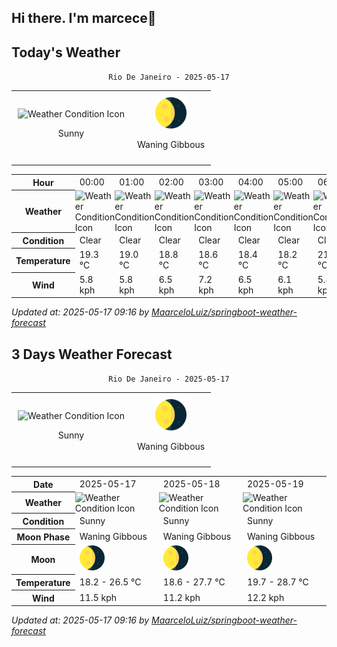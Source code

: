 ## Hi there. I'm marcece👋

<!--
**marcece/marcece** is a ✨ _special_ ✨ repository because its `README.md` (this file) appears on your GitHub profile.

Here are some ideas to get you started:

- 🔭 I’m currently working on ...
- 🌱 I’m currently learning ...
- 👯 I’m looking to collaborate on ...
- 🤔 I’m looking for help with ...
- 💬 Ask me about ...
- 📫 How to reach me: ...
- 😄 Pronouns: ...
- ⚡ Fun fact: ...
-->


<!-- HOURLY-START -->
## Today's Weather

<div align="center">

`Rio De Janeiro - 2025-05-17`

<table style="border-collapse: collapse; width: auto; margin: auto;">
<tr>
<td align="center" style="border: none; padding: 10px;">
<img src="https://cdn.weatherapi.com/weather/64x64/day/113.png" alt="Weather Condition Icon" style="width:50px; height:50px;"/>

Sunny

</td>
<td align="center" style="border: none; padding: 10px;">
<img src="https://raw.githubusercontent.com/MaarceloLuiz/springboot-weather-forecast/main/assets/img/Waning Gibbous.png" alt="Moon Phase Icon" style="width:50px; height:50px;"/>

Waning Gibbous

</td>
</tr>
</table>
</div>

<table>
<tr><th>Hour</th>
<td>00:00</td><td>01:00</td><td>02:00</td><td>03:00</td><td>04:00</td><td>05:00</td><td>06:00</td><td>07:00</td><td>08:00</td><td>09:00</td><td>10:00</td><td>11:00</td><td>12:00</td><td>13:00</td><td>14:00</td><td>15:00</td><td>16:00</td><td>17:00</td><td>18:00</td><td>19:00</td><td>20:00</td><td>21:00</td><td>22:00</td><td>23:00</td></tr><tr><th>Weather</th>
<td style="padding: 0;"><img src="https://cdn.weatherapi.com/weather/64x64/night/113.png" alt="Weather Condition Icon" style="width:50px; height:50px;"/></td><td style="padding: 0;"><img src="https://cdn.weatherapi.com/weather/64x64/night/113.png" alt="Weather Condition Icon" style="width:50px; height:50px;"/></td><td style="padding: 0;"><img src="https://cdn.weatherapi.com/weather/64x64/night/113.png" alt="Weather Condition Icon" style="width:50px; height:50px;"/></td><td style="padding: 0;"><img src="https://cdn.weatherapi.com/weather/64x64/night/113.png" alt="Weather Condition Icon" style="width:50px; height:50px;"/></td><td style="padding: 0;"><img src="https://cdn.weatherapi.com/weather/64x64/night/113.png" alt="Weather Condition Icon" style="width:50px; height:50px;"/></td><td style="padding: 0;"><img src="https://cdn.weatherapi.com/weather/64x64/night/113.png" alt="Weather Condition Icon" style="width:50px; height:50px;"/></td><td style="padding: 0;"><img src="https://cdn.weatherapi.com/weather/64x64/night/113.png" alt="Weather Condition Icon" style="width:50px; height:50px;"/></td><td style="padding: 0;"><img src="https://cdn.weatherapi.com/weather/64x64/day/113.png" alt="Weather Condition Icon" style="width:50px; height:50px;"/></td><td style="padding: 0;"><img src="https://cdn.weatherapi.com/weather/64x64/day/113.png" alt="Weather Condition Icon" style="width:50px; height:50px;"/></td><td style="padding: 0;"><img src="https://cdn.weatherapi.com/weather/64x64/day/113.png" alt="Weather Condition Icon" style="width:50px; height:50px;"/></td><td style="padding: 0;"><img src="https://cdn.weatherapi.com/weather/64x64/day/113.png" alt="Weather Condition Icon" style="width:50px; height:50px;"/></td><td style="padding: 0;"><img src="https://cdn.weatherapi.com/weather/64x64/day/113.png" alt="Weather Condition Icon" style="width:50px; height:50px;"/></td><td style="padding: 0;"><img src="https://cdn.weatherapi.com/weather/64x64/day/113.png" alt="Weather Condition Icon" style="width:50px; height:50px;"/></td><td style="padding: 0;"><img src="https://cdn.weatherapi.com/weather/64x64/day/113.png" alt="Weather Condition Icon" style="width:50px; height:50px;"/></td><td style="padding: 0;"><img src="https://cdn.weatherapi.com/weather/64x64/day/113.png" alt="Weather Condition Icon" style="width:50px; height:50px;"/></td><td style="padding: 0;"><img src="https://cdn.weatherapi.com/weather/64x64/day/113.png" alt="Weather Condition Icon" style="width:50px; height:50px;"/></td><td style="padding: 0;"><img src="https://cdn.weatherapi.com/weather/64x64/day/113.png" alt="Weather Condition Icon" style="width:50px; height:50px;"/></td><td style="padding: 0;"><img src="https://cdn.weatherapi.com/weather/64x64/day/113.png" alt="Weather Condition Icon" style="width:50px; height:50px;"/></td><td style="padding: 0;"><img src="https://cdn.weatherapi.com/weather/64x64/night/113.png" alt="Weather Condition Icon" style="width:50px; height:50px;"/></td><td style="padding: 0;"><img src="https://cdn.weatherapi.com/weather/64x64/night/113.png" alt="Weather Condition Icon" style="width:50px; height:50px;"/></td><td style="padding: 0;"><img src="https://cdn.weatherapi.com/weather/64x64/night/113.png" alt="Weather Condition Icon" style="width:50px; height:50px;"/></td><td style="padding: 0;"><img src="https://cdn.weatherapi.com/weather/64x64/night/113.png" alt="Weather Condition Icon" style="width:50px; height:50px;"/></td><td style="padding: 0;"><img src="https://cdn.weatherapi.com/weather/64x64/night/113.png" alt="Weather Condition Icon" style="width:50px; height:50px;"/></td><td style="padding: 0;"><img src="https://cdn.weatherapi.com/weather/64x64/night/113.png" alt="Weather Condition Icon" style="width:50px; height:50px;"/></td></tr><tr><th>Condition</th>
<td>Clear </td><td>Clear </td><td>Clear </td><td>Clear </td><td>Clear </td><td>Clear </td><td>Clear </td><td>Sunny</td><td>Sunny</td><td>Sunny</td><td>Sunny</td><td>Sunny</td><td>Sunny</td><td>Sunny</td><td>Sunny</td><td>Sunny</td><td>Sunny</td><td>Sunny</td><td>Clear </td><td>Clear </td><td>Clear </td><td>Clear </td><td>Clear </td><td>Clear </td></tr><tr><th>Temperature</th>
<td>19.3 °C</td><td>19.0 °C</td><td>18.8 °C</td><td>18.6 °C</td><td>18.4 °C</td><td>18.2 °C</td><td>21.3 °C</td><td>20.3 °C</td><td>22.3 °C</td><td>24.1 °C</td><td>25.5 °C</td><td>26.3 °C</td><td>26.5 °C</td><td>26.4 °C</td><td>25.9 °C</td><td>25.0 °C</td><td>23.1 °C</td><td>22.3 °C</td><td>22.2 °C</td><td>21.8 °C</td><td>21.4 °C</td><td>20.9 °C</td><td>20.5 °C</td><td>20.1 °C</td></tr><tr><th>Wind</th>
<td>5.8 kph</td><td>5.8 kph</td><td>6.5 kph</td><td>7.2 kph</td><td>6.5 kph</td><td>6.1 kph</td><td>5.8 kph</td><td>6.1 kph</td><td>5.8 kph</td><td>3.2 kph</td><td>2.9 kph</td><td>5.4 kph</td><td>8.3 kph</td><td>10.8 kph</td><td>11.5 kph</td><td>10.4 kph</td><td>9.4 kph</td><td>8.6 kph</td><td>9.7 kph</td><td>9.4 kph</td><td>8.6 kph</td><td>6.5 kph</td><td>6.1 kph</td><td>9.0 kph</td></tr></table>

*Updated at: 2025-05-17 09:16 by [MaarceloLuiz/springboot-weather-forecast](https://github.com/MaarceloLuiz/springboot-weather-forecast)*


<!-- HOURLY-END -->

<!-- MULTI-DAY-START -->
## 3 Days Weather Forecast

<div align="center">

`Rio De Janeiro - 2025-05-17`

<table style="border-collapse: collapse; width: auto; margin: auto;">
<tr>
<td align="center" style="border: none; padding: 10px;">
<img src="https://cdn.weatherapi.com/weather/64x64/day/113.png" alt="Weather Condition Icon" style="width:50px; height:50px;"/>

Sunny

</td>
<td align="center" style="border: none; padding: 10px;">
<img src="https://raw.githubusercontent.com/MaarceloLuiz/springboot-weather-forecast/main/assets/img/Waning Gibbous.png" alt="Moon Phase Icon" style="width:50px; height:50px;"/>

Waning Gibbous

</td>
</tr>
</table>
</div>

<table>
<tr><th>Date</th>
<td>2025-05-17</td><td>2025-05-18</td><td>2025-05-19</td></tr><tr><th>Weather</th>
<td style="padding: 0;"><img src="https://cdn.weatherapi.com/weather/64x64/day/113.png" alt="Weather Condition Icon" style="width:50px; height:50px;"/></td><td style="padding: 0;"><img src="https://cdn.weatherapi.com/weather/64x64/day/113.png" alt="Weather Condition Icon" style="width:50px; height:50px;"/></td><td style="padding: 0;"><img src="https://cdn.weatherapi.com/weather/64x64/day/113.png" alt="Weather Condition Icon" style="width:50px; height:50px;"/></td></tr><tr><th>Condition</th>
<td width="200px">Sunny</td><td width="200px">Sunny</td><td width="200px">Sunny</td></tr><tr><th>Moon Phase</th>
<td>Waning Gibbous</td><td>Waning Gibbous</td><td>Waning Gibbous</td></tr><tr><th>Moon</th>
<td style="padding: 10;"><img src="https://raw.githubusercontent.com/MaarceloLuiz/springboot-weather-forecast/main/assets/img/Waning Gibbous.png" alt="Moon Phase Icon" style="width:40px; height:40px;"/></td><td style="padding: 10;"><img src="https://raw.githubusercontent.com/MaarceloLuiz/springboot-weather-forecast/main/assets/img/Waning Gibbous.png" alt="Moon Phase Icon" style="width:40px; height:40px;"/></td><td style="padding: 10;"><img src="https://raw.githubusercontent.com/MaarceloLuiz/springboot-weather-forecast/main/assets/img/Waning Gibbous.png" alt="Moon Phase Icon" style="width:40px; height:40px;"/></td></tr><tr><th>Temperature</th>
<td>18.2 - 26.5 °C</td><td>18.6 - 27.7 °C</td><td>19.7 - 28.7 °C</td></tr><tr><th>Wind</th>
<td>11.5 kph</td><td>11.2 kph</td><td>12.2 kph</td></tr></table>

*Updated at: 2025-05-17 09:16 by [MaarceloLuiz/springboot-weather-forecast](https://github.com/MaarceloLuiz/springboot-weather-forecast)*


<!-- MULTI-DAY-END -->
